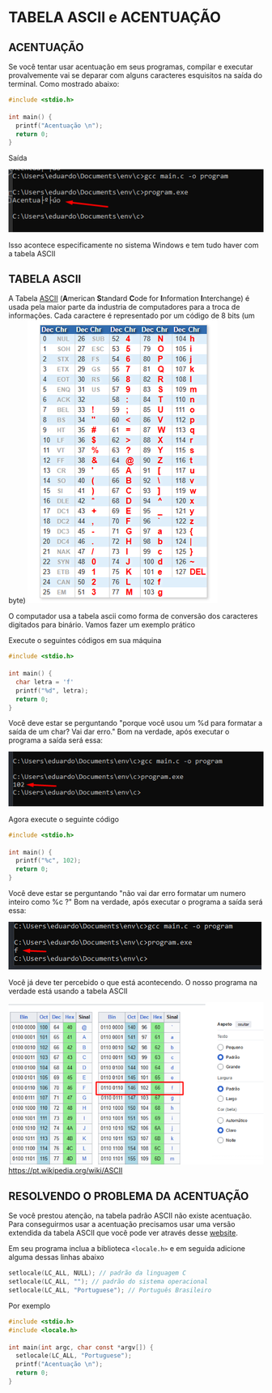 # TABELA ASCII e ACENTUAÇÃO

## ACENTUAÇÃO

Se você tentar usar acentuação em seus programas, compilar e executar provalvemente vai se deparar com alguns caracteres esquisitos na saída do terminal. Como mostrado abaixo:

~~~c
#include <stdio.h>

int main() {
  printf("Acentuação \n");
  return 0;
}
~~~

Saída <br>

![acentuacao](../IMG/acentuacao.png)

Isso acontece especificamente no sistema Windows e tem tudo haver com a tabela ASCII

## TABELA ASCII

A Tabela [ASCII](https://pt.wikipedia.org/wiki/ASCII) (**A**merican **S**tandard **C**ode for **I**nformation **I**nterchange) é usada pela maior parte da industria de computadores para a troca de informações. Cada caractere é representado por um código de 8 bits (um byte)
![ascii table](../IMG/ascii_table.png)
<br>

O computador usa a tabela ascii como forma de conversão dos caracteres digitados para binário. Vamos fazer um exemplo prático

Execute o seguintes códigos em sua máquina

~~~c
#include <stdio.h>

int main() {
  char letra = 'f'
  printf("%d", letra);
  return 0;
}
~~~
Você deve estar se perguntando "porque você usou um %d para formatar a saída de um char? Vai dar erro." Bom na verdade, após executar o programa a saída será essa:

![exemplo1 ascii](../IMG/ascii_exe01.png)

Agora execute o seguinte código
~~~c
#include <stdio.h>

int main() {
  printf("%c", 102);
  return 0;
}
~~~

Você deve estar se perguntando "não vai dar erro formatar um numero inteiro como %c ?" Bom na verdade, após executar o programa a saída será essa:

![exemplo2 ascii](../IMG/ascii_exe02.png)

Você já deve ter percebido o que está acontecendo. O nosso programa na verdade está usando a tabela ASCII

![exemplo3 ascii](../IMG/ascii_exe03.png)
https://pt.wikipedia.org/wiki/ASCII


## RESOLVENDO O PROBLEMA DA ACENTUAÇÃO


Se você prestou atenção, na tabela padrão ASCII não existe acentuação. Para conseguirmos usar a acentuação precisamos usar uma versão extendida da tabela ASCII que você pode ver através desse [website](https://www.ascii-code.com/pt). 

Em seu programa inclua a biblioteca `<locale.h>` e em seguida adicione alguma dessas linhas abaixo

~~~c
setlocale(LC_ALL, NULL); // padrão da linguagem C
setlocale(LC_ALL, ""); // padrão do sistema operacional
setlocale(LC_ALL, "Portuguese"); // Português Brasileiro
~~~

Por exemplo

~~~~c
#include <stdio.h>
#include <locale.h>

int main(int argc, char const *argv[]) {
  setlocale(LC_ALL, "Portuguese");
  printf("Acentuação \n");
  return 0;
}
~~~~